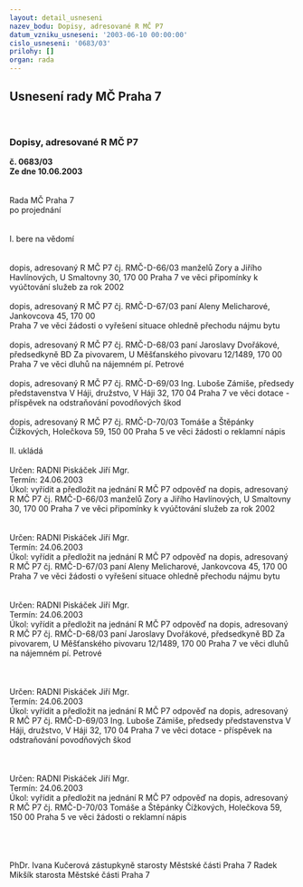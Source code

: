 ```yaml
---
layout: detail_usneseni
nazev_bodu: Dopisy, adresované R MČ P7
datum_vzniku_usneseni: '2003-06-10 00:00:00'
cislo_usneseni: '0683/03'
prilohy: []
organ: rada
---
```

<div id="ucUsn_pList" class="usn">
	<span><h2>Usnesení rady MČ Praha 7 </h2>
<br></span><div class="standBody">
<span><h3>Dopisy, adresované R MČ P7</h3></span><div class="center">
		<strong>č. 0683/03</strong><br>
	</div>
<div class="center">
		<strong>Ze dne 10.06.2003</strong><br><br>
	</div>
<br>Rada MČ Praha 7<br>po projednání<br><br><br>I.	bere na vědomí<br><br> <br>dopis, adresovaný R MČ P7 čj. RMČ-D-66/03 manželů Zory a Jiřího Havlínových, U Smaltovny 30, 170 00  Praha 7 ve věci připomínky k vyúčtování služeb za rok 2002<br><br>dopis, adresovaný R MČ P7 čj. RMČ-D-67/03 paní Aleny Melicharové, Jankovcova 45, 170 00  <br>Praha 7 ve věci žádosti o vyřešení situace ohledně přechodu nájmu bytu<br><br>dopis, adresovaný R MČ P7 čj. RMČ-D-68/03 paní Jaroslavy   Dvořákové, předsedkyně BD Za pivovarem, U Měšťanského pivovaru 12/1489, 170 00  Praha 7 ve věci dluhů na nájemném pí. Petrové<br><br>dopis, adresovaný R MČ P7 čj. RMČ-D-69/03 Ing. Luboše Zámiše, předsedy představenstva V Háji, družstvo, V Háji 32, 170 04 Praha 7 ve věci dotace - příspěvek na odstraňování povodňových škod<br><br>dopis, adresovaný R MČ P7 čj. RMČ-D-70/03  Tomáše a Štěpánky Čížkových, Holečkova 59, 150 00  Praha 5 ve věci žádosti o reklamní nápis<br><br>II.	ukládá <br><br>Určen:	RADNI Piskáček Jiří Mgr.<br>Termín: 24.06.2003<br>Úkol:	vyřídit a předložit na jednání R MČ P7 odpověď na dopis, adresovaný R MČ P7 čj. RMČ-D-66/03 manželů Zory a Jiřího Havlínových, U Smaltovny 30, 170 00  Praha 7 ve věci připomínky k vyúčtování služeb za rok 2002<br> <br>  <br>Určen:	RADNI Piskáček Jiří Mgr.<br>Termín: 24.06.2003<br>Úkol:	vyřídit a předložit na jednání R MČ P7 odpověď na dopis, adresovaný R MČ P7 čj. RMČ-D-67/03 paní Aleny Melicharové, Jankovcova 45, 170 00  Praha 7 ve věci žádosti o vyřešení situace ohledně přechodu nájmu bytu<br> <br><br>Určen:	RADNI Piskáček Jiří Mgr.<br>Termín: 24.06.2003<br>Úkol:	vyřídit a předložit na jednání R MČ P7 odpověď na dopis, adresovaný R MČ P7 čj. RMČ-D-68/03 paní Jaroslavy   Dvořákové, předsedkyně BD Za pivovarem, U Měšťanského pivovaru 12/1489, 170 00  Praha 7 ve věci dluhů na nájemném pí. Petrové<br> <br><br><br>Určen:	RADNI Piskáček Jiří Mgr.<br>Termín: 24.06.2003<br>Úkol:	vyřídit a předložit na jednání R MČ P7 odpověď na dopis, adresovaný R MČ P7 čj. RMČ-D-69/03 Ing. Luboše Zámiše, předsedy představenstva V Háji, družstvo, V Háji 32, 170 04 Praha 7 ve věci dotace - příspěvek na odstraňování povodňových škod<br> <br><br><br>Určen:	RADNI Piskáček Jiří Mgr.<br>Termín: 24.06.2003<br>Úkol:	vyřídit a předložit na jednání R MČ P7 odpověď na dopis, adresovaný R MČ P7 čj. RMČ-D-70/03  Tomáše a Štěpánky Čížkových, Holečkova 59, 150 00  Praha 5 ve věci žádosti o reklamní nápis<br> <br><br><br>	<br>PhDr. Ivana Kučerová zástupkyně starosty Městské části Praha 7	 Radek Mikšík starosta Městské části Praha 7<br>	<br><br>
</div>
</div>